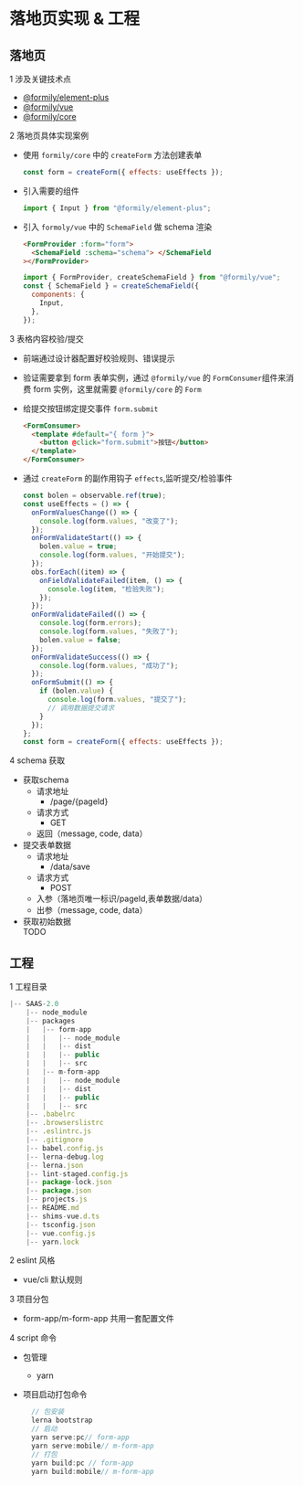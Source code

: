 # 落地页实现 & 工程

## 落地页

1 涉及关键技术点

- [@formily/element-plus](https://element-plus.formilyjs.org/)
- [@formily/vue](https://vue.formilyjs.org/)
- [@formily/core](https://core.formilyjs.org/zh-CN)

2 落地页具体实现案例

- 使用 `formily/core` 中的 `createForm` 方法创建表单

  ```js
  const form = createForm({ effects: useEffects });
  ```

- 引入需要的组件

  ```js
  import { Input } from "@formily/element-plus";
  ```

- 引入 `formoly/vue` 中的 `SchemaField` 做 schema 渲染

  ```html
  <FormProvider :form="form">
    <SchemaField :schema="schema"> </SchemaField
  ></FormProvider>
  ```

  ```js
  import { FormProvider, createSchemaField } from "@formily/vue";
  const { SchemaField } = createSchemaField({
    components: {
      Input,
    },
  });
  ```

3 表格内容校验/提交

- 前端通过设计器配置好校验规则、错误提示
- 验证需要拿到 form 表单实例，通过 `@formily/vue` 的 `FormConsumer`组件来消费 form 实例，这里就需要 `@formily/core` 的 `Form`
- 给提交按钮绑定提交事件 `form.submit`

  ```html
  <FormConsumer>
    <template #default="{ form }">
      <button @click="form.submit">按钮</button>
    </template>
  </FormConsumer>
  ```

- 通过 `createForm` 的副作用钩子 `effects`,监听提交/检验事件

  ```js
  const bolen = observable.ref(true);
  const useEffects = () => {
    onFormValuesChange(() => {
      console.log(form.values, "改变了");
    });
    onFormValidateStart(() => {
      bolen.value = true;
      console.log(form.values, "开始提交");
    });
    obs.forEach((item) => {
      onFieldValidateFailed(item, () => {
        console.log(item, "检验失败");
      });
    });
    onFormValidateFailed(() => {
      console.log(form.errors);
      console.log(form.values, "失败了");
      bolen.value = false;
    });
    onFormValidateSuccess(() => {
      console.log(form.values, "成功了");
    });
    onFormSubmit(() => {
      if (bolen.value) {
        console.log(form.values, "提交了");
        // 调用数据提交请求
      }
    });
  };
  const form = createForm({ effects: useEffects });
  ```

4 schema 获取

<!-- - 接口：页面字典，查询当前有哪些页面
  - 入参（无）
  - 出参（页面标识字段，code） -->

- 获取schema
  - 请求地址
    - /page/{pageId}
  - 请求方式
    - GET
  - 返回（message, code, data）
- 提交表单数据
  - 请求地址
    - /data/save
  - 请求方式
    - POST
  - 入参（落地页唯一标识/pageId,表单数据/data）
  - 出参（message, code, data）
- 获取初始数据  
TODO  

## 工程

1 工程目录

```js
|-- SAAS-2.0
    |-- node_module
    |-- packages
    |   |-- form-app
    |   |   |-- node_module
    |   |   |-- dist
    |   |   |-- public
    |   |   |-- src
    |   |-- m-form-app
    |   |   |-- node_module
    |   |   |-- dist
    |   |   |-- public
    |   |   |-- src
    |-- .babelrc
    |-- .browserslistrc
    |-- .eslintrc.js
    |-- .gitignore
    |-- babel.config.js
    |-- lerna-debug.log
    |-- lerna.json
    |-- lint-staged.config.js
    |-- package-lock.json
    |-- package.json
    |-- projects.js
    |-- README.md
    |-- shims-vue.d.ts
    |-- tsconfig.json
    |-- vue.config.js
    |-- yarn.lock

```

2 eslint 风格

- vue/cli 默认规则

3 项目分包

- form-app/m-form-app 共用一套配置文件

4 script 命令

- 包管理
  - yarn
- 项目启动打包命令

  ```js
    // 包安装
    lerna bootstrap
    // 启动
    yarn serve:pc// form-app         
    yarn serve:mobile// m-form-app     
    // 打包
    yarn build:pc // form-app        
    yarn build:mobile// m-form-app   
  ```
